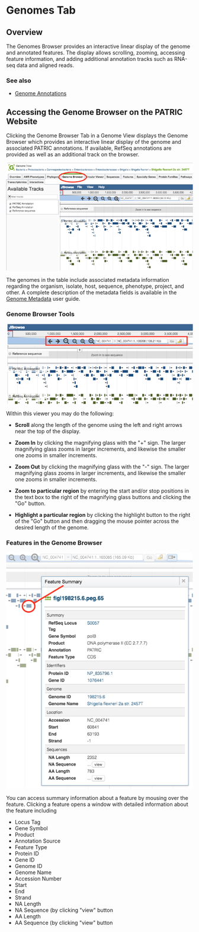 # Genomes Tab

## Overview
The Genomes Browser provides an interactive linear display of the genome and annotated features. The display allows scrolling, zooming, accessing feature information, and adding additional annotation tracks such as RNA-seq data and aligned reads. 

### See also
  * [Genome Annotations](../organisms_taxon/genome_annotations.html)

## Accessing the Genome Browser on the PATRIC Website
Clicking the Genome Browser Tab in a Genome View displays the Genome Browser which provides an interactive linear display of the genome and associated PATRIC annotations. If available, RefSeq annotations are provided as well as an additional track on the browser.  

![Genome Browser](../images/genome_browser.png)

The genomes in the table include associated metadata information regarding the organism, isolate, host, sequence, phenotype, project, and other.  A complete description of the metadata fields is available in the [Genome Metadata](../organisms_taxon/genome_metadata.html) user guide.

### Genome Browser Tools

![Genome Browser Tools](../images/genome_browser_tools.png)

Within this viewer you may do the following:

* **Scroll** along the length of the genome using the left and right arrows near the top of the display.

* **Zoom In** by clicking the magnifying glass with the "+" sign.  The larger magnifying glass zooms in larger increments, and likewise the smaller one zooms in smaller increments.

* **Zoom Out** by clicking the magnifying glass with the "-" sign.  The larger magnifying glass zooms in larger increments, and likewise the smaller one zooms in smaller increments.

* **Zoom to particular region** by entering the start and/or stop positions in the text box to the right of the magnifying glass buttons and clicking the "Go" button. 

* **Highlight a particular region** by clicking the highlight button to the right of the "Go" button and then dragging the mouse pointer across the desired length of the genome. 

### Features in the Genome Browser

![Genome Browser Features](../images/genome_browser_features.png)

You can access summary information about a feature by mousing over the feature.  Clicking a feature opens a window with detailed information about the feature including

* Locus Tag
* Gene Symbol
* Product
* Annotation Source
* Feature Type
* Protein ID
* Gene ID
* Genome ID
* Genome Name
* Accession Number
* Start
* End
* Strand 
* NA Length
* NA Sequence (by clicking "view" button
* AA Length
* AA Sequence (by clicking "view" button


